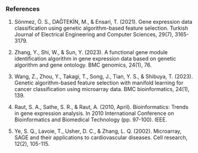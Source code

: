 ### References

1.	Sönmez, Ö. S., DAĞTEKİN, M., & Ensari, T. (2021). Gene expression data classification using genetic algorithm-based feature selection. Turkish Journal of Electrical Engineering and Computer Sciences, 29(7), 3165-3179.

2.	Zhang, Y., Shi, W., & Sun, Y. (2023). A functional gene module identification algorithm in gene expression data based on genetic algorithm and gene ontology. BMC genomics, 24(1), 76.

3.	Wang, Z., Zhou, Y., Takagi, T., Song, J., Tian, Y. S., & Shibuya, T. (2023). Genetic algorithm-based feature selection with manifold learning for cancer classification using microarray data. BMC bioinformatics, 24(1), 139.

4.	Raut, S. A., Sathe, S. R., & Raut, A. (2010, April). Bioinformatics: Trends in gene expression analysis. In 2010 International Conference on Bioinformatics and Biomedical Technology (pp. 97-100). IEEE.

5.	Ye, S. Q., Lavoie, T., Usher, D. C., & Zhang, L. Q. (2002). Microarray, SAGE and their applications to cardiovascular diseases. Cell research, 12(2), 105-115.
